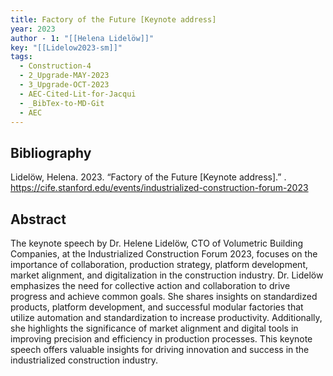 ```yaml
---
title: Factory of the Future [Keynote address]
year: 2023
author - 1: "[[Helena Lidelöw]]"
key: "[[Lidelow2023-sm]]"
tags:
  - Construction-4
  - 2_Upgrade-MAY-2023
  - 3_Upgrade-OCT-2023
  - AEC-Cited-Lit-for-Jacqui
  - _BibTex-to-MD-Git
  - AEC
---
```


## Bibliography
Lidelöw, Helena. 2023. “Factory of the Future [Keynote address].” . https://cife.stanford.edu/events/industrialized-construction-forum-2023

## Abstract
The keynote speech by Dr. Helene Lidelöw, CTO of Volumetric Building Companies, at the Industrialized Construction Forum 2023, focuses on the importance of collaboration, production strategy, platform development, market alignment, and digitalization in the construction industry. Dr. Lidelöw emphasizes the need for collective action and collaboration to drive progress and achieve common goals. She shares insights on standardized products, platform development, and successful modular factories that utilize automation and standardization to increase productivity. Additionally, she highlights the significance of market alignment and digital tools in improving precision and efficiency in production processes. This keynote speech offers valuable insights for driving innovation and success in the industrialized construction industry.